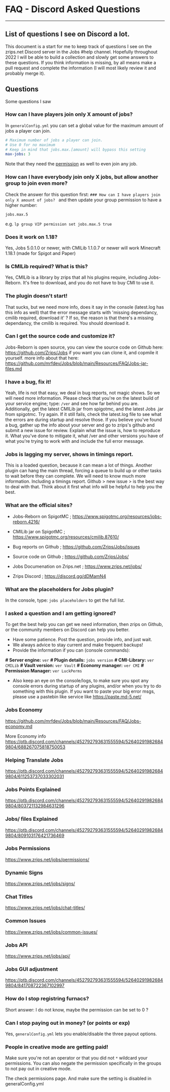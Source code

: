 # FAQ - Discord Asked Questions

---

## List of questions I see on Discord a lot.

This document is a start for me to keep track of questions I see on the zrips.net Discord server in the Jobs #help channel. Hopefully throughout 2022 I will be able to build a collection and slowly get some answers to these questions. If you think information is missing, by all means make a pull request and complete the information (I will most likely review it and probably merge it).

## Questions

Some questions I saw

### How can I have players join only X amount of jobs? 

In `generalConfig.yml` you can set a global value for the maximum amount of jobs a player can join. 
```yaml
# Maximum number of jobs a player can join.
# Use 0 for no maximum
# Keep in mind that jobs.max.[amount] will bypass this setting
max-jobs: 3
```
Note that they need the [permission](https://github.com/mrfdev/Jobs/blob/main/Resources/FAQ/Jobs-permissions.md) as well to even join any job.

### How can I have everybody join only X jobs, but allow another group to join even more?

Check the answer for this question first: `### How can I have players join only X amount of jobs? ` and then update your group permission to have a higher number:
```
jobs.max.5
```
e.g. `lp group VIP permission set jobs.max.5 true`

### Does it work on 1.18?

Yes, Jobs 5.0.1.0 or newer, with CMILib 1.1.0.7 or newer will work Minecraft 1.18.1 (made for Spigot and Paper)

### Is CMILib required? What is this?

Yes, CMILib is a library by zrips that all his plugins require, including Jobs-Reborn. It's free to download, and you do not have to buy CMI to use it. 

### The plugin doesn't start!

That sucks, but we need more info, does it say in the console (latest.log has this info as well) that the error message starts with 'missing dependancy, cmilib required, download it' ? If so, the reason is that there's a missing dependancy, the cmilib is required. You should download it.

### Can I get the source code and customize it?

Jobs-Reborn is open source, you can view the source code on Github here: https://github.com/Zrips/Jobs if you want you can clone it, and copmile it yourself. more info about that here: https://github.com/mrfdev/Jobs/blob/main/Resources/FAQ/Jobs-jar-files.md

### I have a bug, fix it!

Yeah, life is not that easy, we deal in bug reports, not magic shows. So we will need more information. Please check that you're on the latest build of your service engine; type: `/ver` and see how far behind you are. Additionally, get the latest CMILib jar from spigotmc, and the latest Jobs .jar from spigotmc. Try again. If it still fails, check the latest.log file to see what the errors are during startup and resolve those. If you believe you've found a bug, gather up the info about your server and go to zrips's github and submit a new issue for review. Explain what the issue is, how to reproduce it. What you've done to mitigate it, what /ver and other versions you have of what you're trying to work with and include the full error message.

### Jobs is lagging my server, shows in timings report.

This is a loaded question, because it can mean a lot of things. Another plugin can hang the main thread, forcing a queue to build up or other tasks to wait before they can complete. We will need to know much more information. Including a timings report. Github > new issue > is the best way to deal with that. Think about it first what info will be helpful to help you the best.

### What are the official sites?

- Jobs-Reborn on SpigotMC ; https://www.spigotmc.org/resources/jobs-reborn.4216/

- CMILib jar on SpigotMC ; https://www.spigotmc.org/resources/cmilib.87610/

- Bug reports on Github ; https://github.com/Zrips/Jobs/issues

- Source code on Github ; https://github.com/Zrips/Jobs/

- Jobs Documenation on Zrips.net ; https://www.zrips.net/jobs/

- Zrips Discord ; https://discord.gg/dDMamN4

### What are the placeholders for Jobs plugin?

In the console, type: `jobs placeholders` to get the full list.

### I asked a question and I am getting ignored?

To get the best help you can get we need information, then zrips on Github, or the community members on Discord can help you better.

- Have some patience. Post the question, provide info, and just wait.
- We always advice to stay current and make frequent backups!
- Provide the information if you can (console commands):

**# Server engine:** `ver`
**# Plugin details:** `jobs version`
**# CMI-Library:** `ver CMILib`
**# Vault version:** `ver Vault`
**# Economy manager:** `ver CMI`
**# Permission Manager:** `ver LuckPerms`

- Also keep an eye on the console/logs, to make sure you spot any console errors during startup of any plugins, and/or when you try to do something with this plugin. If you want to paste your big error msgs, please use a pastebin like service like <https://paste.md-5.net/>


### Jobs Economy

<https://github.com/mrfdev/Jobs/blob/main/Resources/FAQ/Jobs-economy.md>

More Economy info <https://ptb.discord.com/channels/452792793631555594/526402919826849804/688267075818750053>

### Helping Translate Jobs

<https://ptb.discord.com/channels/452792793631555594/526402919826849804/611253737033302031>

### Jobs Points Explained 

<https://ptb.discord.com/channels/452792793631555594/526402919826849804/803721132984631296>

### Jobs/ files Explained

<https://ptb.discord.com/channels/452792793631555594/526402919826849804/809103176421736469>

### Jobs Permissions

<https://www.zrips.net/jobs/permissions/>

### Dynamic Signs

<https://www.zrips.net/jobs/signs/>

### Chat Titles

<https://www.zrips.net/jobs/chat-titles/>

### Common Issues

<https://www.zrips.net/jobs/common-issues/>

### Jobs API

<https://www.zrips.net/jobs/api/>

### Jobs GUI adjustment

<https://ptb.discord.com/channels/452792793631555594/526402919826849804/841708722367102997>

### How do I stop registring furnacs?

Short answer: I do not know, maybe the permission can be set to 0 ?

### Can I stop paying out in money? (or points or exp)

Yes, `generalConfig.yml` lets you enable/disable the three payout options. 

### People in creative mode are getting paid!

Make sure you're not an operator or that you did not `*` wildcard your permissions. You can also negate the permission specifically in the groups to not pay out in creative mode.

The check permissions page. And make sure the setting is disabled in generalConfig.yml


